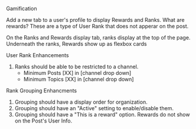 Gamification

Add a new tab to a user's profile to display Rewards and Ranks. What are rewards? These are a type of User Rank that does not apperar on the post.

On the Ranks and Rewards display tab, ranks display at the top of the page. Underneath the ranks, Rewards show up as flexbox cards

User Rank Enhancements

1. Ranks should be able to be restricted to a channel.
    - Minimum Posts [XX] in [channel drop down]
    - Minimum Topics [XX] in [channel drop down]

Rank Grouping Enhancments

1. Grouping should have a display order for organization.
2. Grouping should have an "Active" setting to enable/disable them.
3. Grouping should have a "This is a reward" option. Rewards do not show on the Post's User Info.

